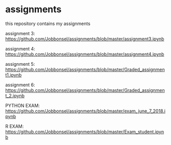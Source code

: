 # assignments
this repository contains my assignments


assignment 3: https://github.com/Jobbonsel/assignments/blob/master/assignment3.ipynb


assignment 4: https://github.com/Jobbonsel/assignments/blob/master/assignment4.ipynb


assignment 5: https://github.com/Jobbonsel/assignments/blob/master/Graded_assignment1.ipynb


assignment 6: https://github.com/Jobbonsel/assignments/blob/master/Graded_assignment_2.ipynb





PYTHON EXAM: https://github.com/Jobbonsel/assignments/blob/master/exam_june_7_2018.ipynb


R EXAM: https://github.com/Jobbonsel/assignments/blob/master/Exam_student.ipynb
